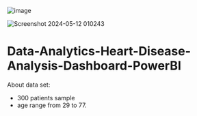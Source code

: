 ![image](https://github.com/MdForkanHF/Data-Analytics-Heart-Disease-Analysis-Dashboard-PowerBI/assets/118150406/4437f6e2-18e2-4e64-b80e-6bb71c552a1c)

![Screenshot 2024-05-12 010243](https://github.com/MdForkanHF/Data-Analytics-Heart-Disease-Analysis-Dashboard-PowerBI/assets/118150406/986bded5-0157-4b05-8818-2a60db32b7f1)



# Data-Analytics-Heart-Disease-Analysis-Dashboard-PowerBI
About data set:
- 300 patients sample
- age range from 29 to 77.
